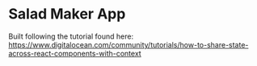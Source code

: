 # Salad Maker App

Built following the tutorial found here: https://www.digitalocean.com/community/tutorials/how-to-share-state-across-react-components-with-context